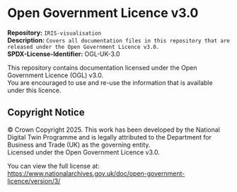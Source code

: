 # Open Government Licence v3.0  

**Repository:** `IRIS-visualisation`  
**Description:** `Covers all documentation files in this repository that are released under the Open Government Licence v3.0.`  
**SPDX-License-Identifier:** OGL-UK-3.0 

This repository contains documentation licensed under the Open Government Licence (OGL) v3.0.  
You are encouraged to use and re-use the information that is available under this licence.  

## Copyright Notice  

© Crown Copyright 2025. This work has been developed by the National Digital Twin Programme and is legally attributed to the Department for Business and Trade (UK) as the governing entity.  
Licensed under the Open Government Licence v3.0.

You can view the full license at:  
https://www.nationalarchives.gov.uk/doc/open-government-licence/version/3/
